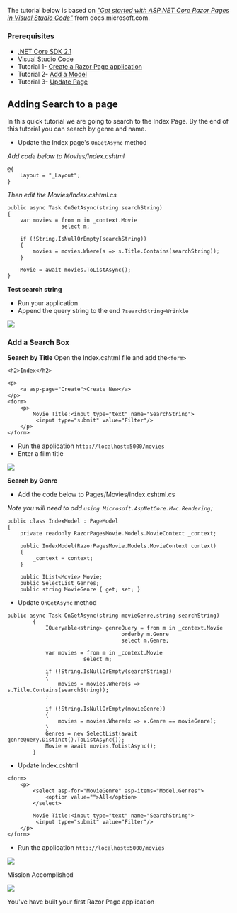 The tutorial below is based on [*"Get started with ASP.NET Core Razor Pages in Visual Studio Code"*](https://docs.microsoft.com/en-us/aspnet/core/tutorials/razor-pages-vsc/razor-pages-start) from docs.microsoft.com.

### Prerequisites
* [.NET Core SDK 2.1](https://www.microsoft.com/net/download/)
*  [Visual Studio Code](https://code.visualstudio.com/?wt.mc_id=adw-brand&gclid=Cj0KCQjwqYfWBRDPARIsABjQRYwLe3b9dJMixA98s8nS8QfuNBKGsiRVRXzB93fe4E27LGK5KLrGcnYaAgdREALw_wcB)
* Tutorial 1- [Create a Razor Page application](../1-Create%20a%20Razor%20Page/Create-a-Razorpage.md)
* Tutorial 2- [Add a Model](../2-Add%20a%20model/Addamodel.md)
* Tutorial 3- [Update Page](../3-Update%20Pages/update.md)

## Adding Search to a page

In this quick tutorial we are going to search to the Index Page. By the end of this tutorial you can search by genre and name.

- Update the Index page's `OnGetAsync` method

*Add code below to Movies/Index.cshtml*
```
@{
    Layout = "_Layout";
}
```
*Then edit the Movies/Index.cshtml.cs*
```
public async Task OnGetAsync(string searchString)
{
    var movies = from m in _context.Movie
                 select m;

    if (!String.IsNullOrEmpty(searchString))
    {
        movies = movies.Where(s => s.Title.Contains(searchString));
    }

    Movie = await movies.ToListAsync();
}
```
**Test search string**
- Run your application 
- Append the query string to the end `?searchString=Wrinkle`

![](https://github.com/dotnet-presentations/aspnetcore-for-beginners/blob/master/Tutorial/4-Add%20Search/images/searchString.PNG)

### Add a Search Box
**Search by Title** 
Open the Index.cshtml file and add the`<form>`
```
<h2>Index</h2>

<p>
    <a asp-page="Create">Create New</a>
</p>
<form>
    <p>
        Movie Title:<input type="text" name="SearchString">
         <input type="submit" value="Filter"/>
    </p>
</form>
```
- Run the application `http://localhost:5000/movies` 
- Enter a film title

![](https://github.com/dotnet-presentations/aspnetcore-for-beginners/blob/master/Tutorial/4-Add%20Search/images/form.PNG)

**Search by Genre**
- Add the code below to Pages/Movies/Index.cshtml.cs

*Note you will need to add `using Microsoft.AspNetCore.Mvc.Rendering;`*
```
public class IndexModel : PageModel
{
    private readonly RazorPagesMovie.Models.MovieContext _context;

    public IndexModel(RazorPagesMovie.Models.MovieContext context)
    {
        _context = context;
    }

    public IList<Movie> Movie;
    public SelectList Genres;
    public string MovieGenre { get; set; }
```

- Update `OnGetAsync` method
```
public async Task OnGetAsync(string movieGenre,string searchString)
        {
            IQueryable<string> genreQuery = from m in _context.Movie
                                    orderby m.Genre
                                    select m.Genre;

            var movies = from m in _context.Movie
                        select m;

            if (!String.IsNullOrEmpty(searchString))
            {
                movies = movies.Where(s => s.Title.Contains(searchString));
            }

            if (!String.IsNullOrEmpty(movieGenre))
            {
                movies = movies.Where(x => x.Genre == movieGenre);
            }
            Genres = new SelectList(await genreQuery.Distinct().ToListAsync());
            Movie = await movies.ToListAsync();
        }
```
-  Update Index.cshtml
```
<form>
    <p>
        <select asp-for="MovieGenre" asp-items="Model.Genres">
            <option value="">All</option>
        </select>
        
        Movie Title:<input type="text" name="SearchString">
         <input type="submit" value="Filter"/>
    </p>
</form>
```
- Run the application `http://localhost:5000/movies`

![](https://github.com/dotnet-presentations/aspnetcore-for-beginners/blob/master/Tutorial/4-Add%20Search/images/genre.PNG)

Mission Accomplished

![](https://media.giphy.com/media/3o6UBbrfvYwldawfDi/giphy.gif)

You've have built your first Razor Page application